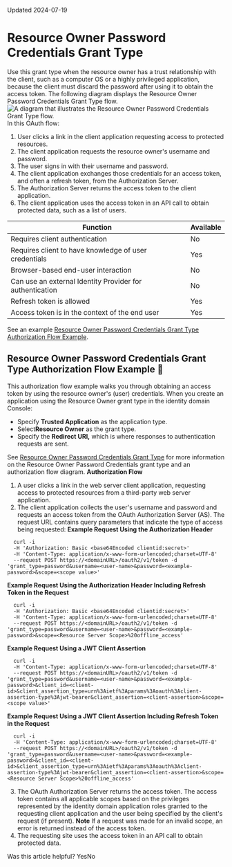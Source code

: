 Updated 2024-07-19
# Resource Owner Password Credentials Grant Type
Use this grant type when the resource owner has a trust relationship with the client, such as a computer OS or a highly privileged application, because the client must discard the password after using it to obtain the access token.
The following diagram displays the Resource Owner Password Credentials Grant Type flow.
![A diagram that illustrates the Resource Owner Password Credentials Grant Type flow.](https://docs.oracle.com/en-us/iaas/Content/Resources/Images/diag2_owner_pass_creds_granttype.png)
In this OAuth flow:
  1. User clicks a link in the client application requesting access to protected resources.
  2. The client application requests the resource owner's username and password.
  3. The user signs in with their username and password.
  4. The client application exchanges those credentials for an access token, and often a refresh token, from the Authorization Server.
  5. The Authorization Server returns the access token to the client application.
  6. The client application uses the access token in an API call to obtain protected data, such as a list of users.


Function | Available  
---|---  
Requires client authentication | No  
Requires client to have knowledge of user credentials | Yes  
Browser-based end-user interaction | No  
Can use an external Identity Provider for authentication | No  
Refresh token is allowed | Yes  
Access token is in the context of the end user | Yes  
See an example [Resource Owner Password Credentials Grant Type Authorization Flow Example](https://docs.oracle.com/en-us/iaas/Content/Identity/api-getstarted/ROPCGT.htm#ROWebServerAppAuth "This authorization flow example walks you through obtaining an access token by using the resource owner's \(user\) credentials.").
## Resource Owner Password Credentials Grant Type Authorization Flow Example 🔗 
This authorization flow example walks you through obtaining an access token by using the resource owner's (user) credentials.
When you create an application using the Resource Owner grant type in the identity domain Console:
  * Specify **Trusted Application** as the application type.
  * Select**Resource Owner** as the grant type.
  * Specify the **Redirect URI,** which is where responses to authentication requests are sent.


See [Resource Owner Password Credentials Grant Type](https://docs.oracle.com/en-us/iaas/Content/Identity/api-getstarted/ROPCGT.htm#ROPCGT "Use this grant type when the resource owner has a trust relationship with the client, such as a computer OS or a highly privileged application, because the client must discard the password after using it to obtain the access token.") for more information on the Resource Owner Password Credentials grant type and an authorization flow diagram.
**Authorization Flow**
  1. A user clicks a link in the web server client application, requesting access to protected resources from a third-party web server application.
  2. The client application collects the user's username and password and requests an access token from the OAuth Authorization Server (AS).
The request URL contains query parameters that indicate the type of access being requested:
**Example Request Using the Authorization Header**
```
  curl -i
  -H 'Authorization: Basic <base64Encoded clientid:secret>'
  -H 'Content-Type: application/x-www-form-urlencoded;charset=UTF-8'
  --request POST https://<domainURL>/oauth2/v1/token -d 'grant_type=password&username=<user-name>&password=<example-password>&scope=<scope value>'
```

**Example Request Using the Authorization Header Including Refresh Token in the Request**
```
  curl -i
  -H 'Authorization: Basic <base64Encoded clientid:secret>'
  -H 'Content-Type: application/x-www-form-urlencoded;charset=UTF-8'
  --request POST https://<domainURL>/oauth2/v1/token -d 'grant_type=password&username=<user-name>&password=<example-password>&scope=<Resource Server Scope>%20offline_access'
```

**Example Request Using a JWT Client Assertion**
```
  curl -i
  -H 'Content-Type: application/x-www-form-urlencoded;charset=UTF-8'
  --request POST https://<domainURL>/oauth2/v1/token -d 'grant_type=password&username=<user-name>&password=<example-password>&client_id=<client-id>&client_assertion_type=urn%3Aietf%3Aparams%3Aoauth%3Aclient-assertion-type%3Ajwt-bearer&client_assertion=<client-assertion>&scope=<scope value>'
```

**Example Request Using a JWT Client Assertion Including Refresh Token in the Request**
```
  curl -i
  -H 'Content-Type: application/x-www-form-urlencoded;charset=UTF-8'
  --request POST https://<domainURL>/oauth2/v1/token -d 'grant_type=password&username=<user-name>&password=<example-password>&client_id=<client-id>&client_assertion_type=urn%3Aietf%3Aparams%3Aoauth%3Aclient-assertion-type%3Ajwt-bearer&client_assertion=<client-assertion>&scope=<Resource Server Scope>%20offline_access'
```

  3. The OAuth Authorization Server returns the access token. The access token contains all applicable scopes based on the privileges represented by the identity domain application roles granted to the requesting client application and the user being specified by the client's request (if present).
**Note** If a request was made for an invalid scope, an error is returned instead of the access token. 
  4. The requesting site uses the access token in an API call to obtain protected data.


Was this article helpful?
YesNo

